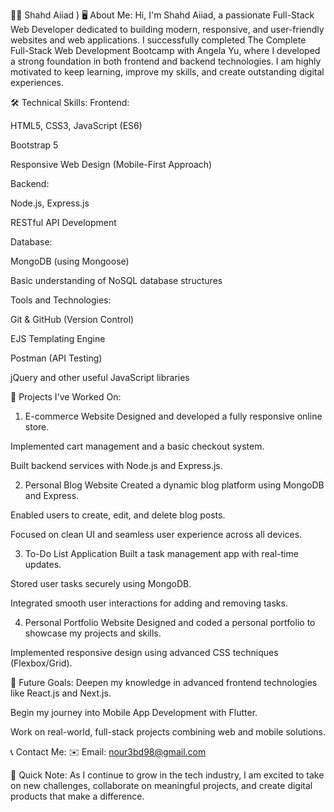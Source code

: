 👩‍💻 Shahd Aiiad
)
🖥️ About Me:
Hi, I'm Shahd Aiiad, a passionate Full-Stack Web Developer dedicated to building modern, responsive, and user-friendly websites and web applications.
I successfully completed The Complete Full-Stack Web Development Bootcamp with Angela Yu, where I developed a strong foundation in both frontend and backend technologies.
I am highly motivated to keep learning, improve my skills, and create outstanding digital experiences.


🛠️ Technical Skills:
Frontend:

HTML5, CSS3, JavaScript (ES6)

Bootstrap 5

Responsive Web Design (Mobile-First Approach)

Backend:

Node.js, Express.js

RESTful API Development

Database:

MongoDB (using Mongoose)

Basic understanding of NoSQL database structures

Tools and Technologies:

Git & GitHub (Version Control)

EJS Templating Engine

Postman (API Testing)

jQuery and other useful JavaScript libraries

🚀 Projects I've Worked On:
1. E-commerce Website
Designed and developed a fully responsive online store.

Implemented cart management and a basic checkout system.

Built backend services with Node.js and Express.js.

2. Personal Blog Website
Created a dynamic blog platform using MongoDB and Express.

Enabled users to create, edit, and delete blog posts.

Focused on clean UI and seamless user experience across all devices.

3. To-Do List Application
Built a task management app with real-time updates.

Stored user tasks securely using MongoDB.

Integrated smooth user interactions for adding and removing tasks.

4. Personal Portfolio Website
Designed and coded a personal portfolio to showcase my projects and skills.

Implemented responsive design using advanced CSS techniques (Flexbox/Grid).

🌈 Future Goals:
Deepen my knowledge in advanced frontend technologies like React.js and Next.js.

Begin my journey into Mobile App Development with Flutter.

Work on real-world, full-stack projects combining web and mobile solutions.

📞 Contact Me:
✉️ Email: nour3bd98@gmail.com

💬 Quick Note:
As I continue to grow in the tech industry, I am excited to take on new challenges, collaborate on meaningful projects, and create digital products that make a difference.

